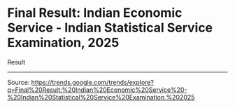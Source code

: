 # Final Result: Indian Economic Service - Indian Statistical Service Examination, 2025

Result

---

Source: https://trends.google.com/trends/explore?q=Final%20Result:%20Indian%20Economic%20Service%20-%20Indian%20Statistical%20Service%20Examination,%202025